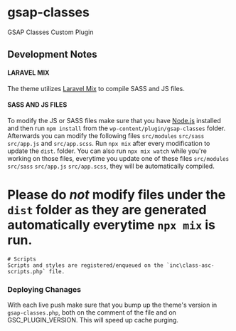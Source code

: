 # gsap-classes
GSAP Classes Custom Plugin

## Development Notes

#### LARAVEL MIX
The theme utilizes [Laravel Mix](https://laravel-mix.com/) to compile SASS and JS files.

#### SASS AND JS FILES

To modify the JS or SASS files make sure that you have [Node.js](https://nodejs.org) installed and then run `npm install` from the `wp-content/plugin/gsap-classes` folder. 
Afterwards you can modify the following files `src/modules` `src/sass` `src/app.js` and `src/app.scss`. 
Run `npx mix` after every modification to update the `dist`. folder. 
You can also run `npx mix watch` while you're working on those files, everytime you update one of these files `src/modules` `src/sass` `src/app.js` `src/app.scss`, they will be automatically compiled.

# Please do _not_ modify files under the `dist` folder as they are generated automatically everytime `npx mix` is run.
    # Scripts  
    Scripts and styles are registered/enqueued on the `inc\class-asc-scripts.php` file.

### Deploying Chanages
With each live push make sure that you bump up the theme's version in `gsap-classes.php`, both on the comment of the file and on GSC_PLUGIN_VERSION. This will speed up cache purging.

